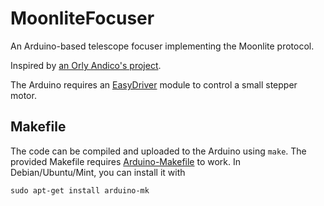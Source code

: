 # MoonliteFocuser

An Arduino-based telescope focuser implementing the Moonlite protocol.

Inspired by [an Orly Andico's project](http://orlygoingthirty.blogspot.co.nz/2014/04/arduino-based-motor-focuser-controller.html).

The Arduino requires an [EasyDriver](https://www.sparkfun.com/products/12779)
module to control a small stepper motor.

## Makefile

The code can be compiled and uploaded to the Arduino using `make`.
The provided Makefile requires
[Arduino-Makefile](https://github.com/sudar/Arduino-Makefile) to work.
In Debian/Ubuntu/Mint, you can install it with

    sudo apt-get install arduino-mk
